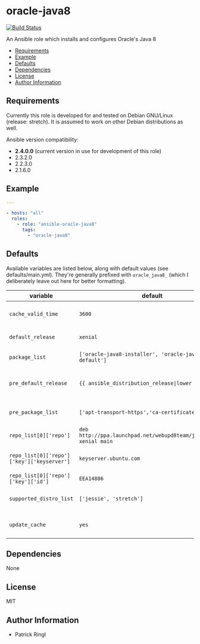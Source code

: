 # oracle-java8

[![Build Status](https://travis-ci.org/pari-/ansible-oracle-java8.svg?branch=master)](https://travis-ci.org/pari-/ansible-oracle-java8)

An Ansible role which installs and configures Oracle's Java 8

<!-- toc -->

- [Requirements](#requirements)
- [Example](#example)
- [Defaults](#defaults)
- [Dependencies](#dependencies)
- [License](#license)
- [Author Information](#author-information)

<!-- tocstop -->

## Requirements

Currently this role is developed for and tested on Debian GNU/Linux (release: stretch). It is assumed to work on other Debian distributions as well.

Ansible version compatibility:

- __2.4.0.0__ (current version in use for development of this role) 
- 2.3.2.0
- 2.2.3.0
- 2.1.6.0

## Example

```yaml
---

- hosts: "all"
  roles:
    - role: "ansible-oracle-java8"
      tags:
        - "oracle-java8"
```

## Defaults

Available variables are listed below, along with default values (see defaults/main.yml). They're generally prefixed with `oracle_java8_` (which I deliberately leave out here for better formatting).

variable | default | notes
-------- | ------- | -----
`cache_valid_time` | `3600` | `Update the apt cache if its older than the set value (in seconds)`
`default_release` | `xenial` | `The default release to install packages from`
`package_list` | `['oracle-java8-installer', 'oracle-java8-set-default']` | `The list of packages to be installed`
`pre_default_release` | `{{ ansible_distribution_release\|lower }}` | `The default release to install packages (pre_package_list) from`
`pre_package_list` | `['apt-transport-https','ca-certificates']` | `The list of prerequisite packages to be installed`
`repo_list[0]['repo']` | `deb http://ppa.launchpad.net/webupd8team/java/ubuntu xenial main` | `Source string for the repositories`
`repo_list[0]['repo']['key']['keyserver']` | `keyserver.ubuntu.com` | `Keyserver to retrieve the key (for the repository) from`
`repo_list[0]['repo']['key']['id']` | `EEA14886` | `Identifier of (the repository) key`
`supported_distro_list` | `['jessie', 'stretch']` | `A list of distribution releases this role supports`
`update_cache` | `yes` | `Run the equivalent of apt-get update before the operation`

## Dependencies

None

## License

MIT

## Author Information

* Patrick Ringl
